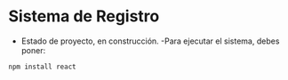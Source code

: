 <h1>Sistema de Registro</h1>

- Estado de proyecto, en construcción.
-Para ejecutar el sistema, debes poner:

```npm install react```
